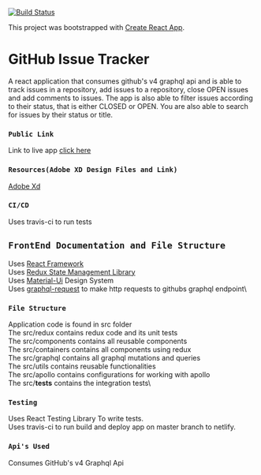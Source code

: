 [![Build Status](https://travis-ci.com/tribeless/savannah-test.svg?branch=master)](https://travis-ci.com/tribeless/savannah-test)

This project was bootstrapped with [Create React App](https://github.com/facebook/create-react-app).

# GitHub Issue Tracker

A react application that consumes github's v4 graphql api and is able to track issues in a repository, add issues to a repository, close OPEN issues and add comments to issues. The app is also able to filter issues according to their status, that is either CLOSED or OPEN. You are also able to search for issues by their status or title.

### `Public Link`

Link to live app [click here](https://github-issues-tracker.netlify.app/)
### `Resources(Adobe XD Design Files and Link)`

[Adobe Xd](https://drive.google.com/drive/folders/1W4kBuzqXQ8mxuUv2JxLUzuokl2zfJI--?usp=sharing)
### `CI/CD`

Uses travis-ci to run tests
## `FrontEnd Documentation and File Structure`

Uses [React Framework](https://reactjs.org/)\
Uses [Redux State Management Library](https://redux.js.org/)\
Uses [Material-Ui](https://material-ui.com/) Design System\
Uses [graphql-request](https://www.npmjs.com/package/graphql-request) to make http requests to githubs graphql endpoint\
### `File Structure`
Application code is found in src folder\
The src/redux contains redux code and its unit tests\
The src/components contains all reusable components\
The src/containers contains all components using redux\
The src/graphql contains all graphql mutations and queries\
The src/utils contains reusable functionalities\
The src/apollo contains configurations for working with apollo\
The src/__tests__ contains the integration tests\
### `Testing`
Uses React Testing Library To write tests.\
Uses travis-ci to run build and deploy app on master branch to netlify.

### `Api's Used`
Consumes GitHub's v4 Graphql Api
